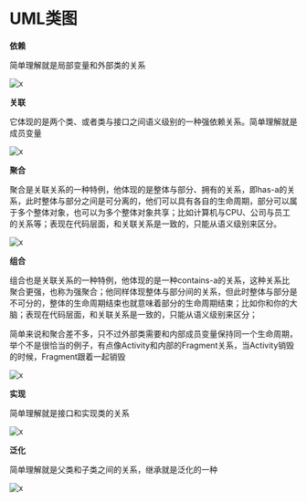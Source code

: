 # UML类图

**依赖**

简单理解就是局部变量和外部类的关系

![x](D:\Owf\IT\Resources\tool0001.png)

**关联**

它体现的是两个类、或者类与接口之间语义级别的一种强依赖关系。简单理解就是成员变量

![x](D:\Owf\IT\Resources\tool0002.png)

**聚合**

聚合是关联关系的一种特例，他体现的是整体与部分、拥有的关系，即has-a的关系，此时整体与部分之间是可分离的，他们可以具有各自的生命周期，部分可以属于多个整体对象，也可以为多个整体对象共享；比如计算机与CPU、公司与员工的关系等；表现在代码层面，和关联关系是一致的，只能从语义级别来区分。

![x](D:\Owf\IT\Resources\tool0003.png)

**组合**

组合也是关联关系的一种特例，他体现的是一种contains-a的关系，这种关系比聚合更强，也称为强聚合；他同样体现整体与部分间的关系，但此时整体与部分是不可分的，整体的生命周期结束也就意味着部分的生命周期结束；比如你和你的大脑；表现在代码层面，和关联关系是一致的，只能从语义级别来区分；

简单来说和聚合差不多，只不过外部类需要和内部成员变量保持同一个生命周期，举个不是很恰当的例子，有点像Activity和内部的Fragment关系，当Activity销毁的时候，Fragment跟着一起销毁

![x](D:\Owf\IT\Resources\tool0004.png)

**实现**

简单理解就是接口和实现类的关系

![x](D:\Owf\IT\Resources\tool0005.png)

**泛化**

简单理解就是父类和子类之间的关系，继承就是泛化的一种

![x](D:\Owf\IT\Resources\tool0006.png)

